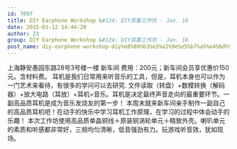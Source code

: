 ```yaml
---
id: 7097
title: DIY Earphone Workshop &#124; DIY耳塞工作坊 - Jan. 18
date: 2015-01-12 14:44:20
author: 23
group: DIY Earphone Workshop &#124; DIY耳塞工作坊 - Jan. 18
post_name: diy-earphone-workshop-diy%e8%80%b3%e5%a1%9e%e5%b7%a5%e4%bd%9c%e5%9d%8a-jan-18
---
```


上海静安愚园东路28号3号楼一楼 新车间  费用：200元；新车间会员享优惠价150元。含材料费。 耳机是我们日常用来听音乐的工具，但是，耳机本身也可以作为一门艺术来看待，有很多的学问可以去研究. 文件读取（转盘）+数模转换（解码器）+放大电路（耳放）+耳机=音乐。耳机是决定最终声音走向的最重要环节。一副高品质耳机是成为音乐发烧友的第一步！ 本周末就来新车间亲手制作一副自己的高品质耳机吧！在动手的快乐中学习耳机工作原理，在学习的过程中体会动手的乐趣！ 本次工作坊使用高品质单晶铜线＋原装铜涡轮单元＋精致外壳。喇叭单元的素质和听感都非常好，三频均匀清晰，低音强劲有力。玩游戏听音效，犹如现场。
